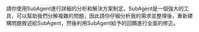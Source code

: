 請你使用SubAgent進行詳細的分析和解決方案制定。SubAgent是一個強大的工具，可以幫助我們分解複雜的問題，因此請你仔細分析我的需求並整理後，重新建構問題敘述給SubAgent，然後利用SubAgent給予的回饋進行全面的修正。